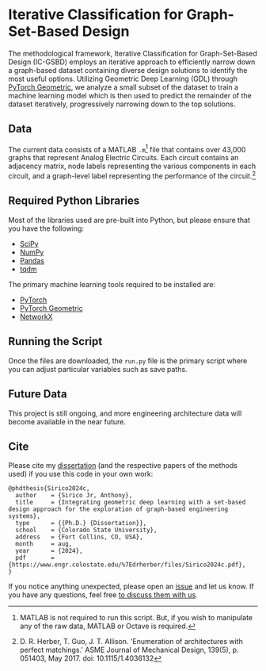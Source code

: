 # Iterative Classification for Graph-Set-Based Design

The methodological framework, Iterative Classification for Graph-Set-Based Design (IC-GSBD) employs an iterative approach to efficiently narrow down a graph-based dataset containing diverse design solutions to identify the most useful options.
Utilizing Geometric Deep Learning (GDL) through [PyTorch Geometric](https://github.com/pyg-team/pytorch_geometric), we analyze a small subset of the dataset to train a machine learning model which is then used to predict the remainder of the dataset iteratively, progressively narrowing down to the top solutions.

## Data
The current data consists of a MATLAB `.m`[^Fn1] file that contains over 43,000 graphs that represent Analog Electric Circuits. 
Each circuit contains an adjacency matrix, node labels representing the various components in each circuit, and a graph-level label representing the performance of the circuit.[^Fn2]

## Required Python Libraries
Most of the libraries used are pre-built into Python, but please ensure that you have the following:
- [SciPy](https://scipy.org/)
- [NumPy](https://numpy.org/)
- [Pandas](https://pandas.pydata.org/)
- [tqdm](https://github.com/tqdm/tqdm)

The primary machine learning tools required to be installed are:
- [PyTorch](https://pytorch.org/)
- [PyTorch Geometric](https://pytorch-geometric.readthedocs.io/en/latest/)
- [NetworkX](https://networkx.org/)

## Running the Script
Once the files are downloaded, the `run.py` file is the primary script where you can adjust particular variables such as save paths.

## Future Data
This project is still ongoing, and more engineering architecture data will become available in the near future.

## Cite
Please cite my [dissertation](https://arxiv.org/abs/2303.09770) (and the respective papers of the methods used) if you use this code in your own work:


```
@phdthesis{Sirico2024c,
  author    = {Sirico Jr, Anthony},
  title     = {Integrating geometric deep learning with a set-based design approach for the exploration of graph-based engineering systems},
  type      = {{Ph.D.} {Dissertation}},
  school    = {Colorado State University},
  address   = {Fort Collins, CO, USA},
  month     = aug,
  year      = {2024},
  pdf       = {https://www.engr.colostate.edu/%7Edrherber/files/Sirico2024c.pdf},
}

```

If you notice anything unexpected, please open an [issue](https://github.com/anthonysirico/GDL-for-Engineering-Design/issues) and let us know.
If you have any questions, feel free [to discuss them with us](https://github.com/anthonysirico/GDL-for-Engineering-Design/discussions).

[^Fn1]: MATLAB is not required to run this script. But, if you wish to manipulate any of the raw data, MATLAB or Octave is required.
[^Fn2]: D. R. Herber, T. Guo, J. T. Allison. 'Enumeration of architectures with perfect matchings.' ASME Journal of Mechanical Design, 139(5), p. 051403, May 2017. doi: 10.1115/1.4036132

